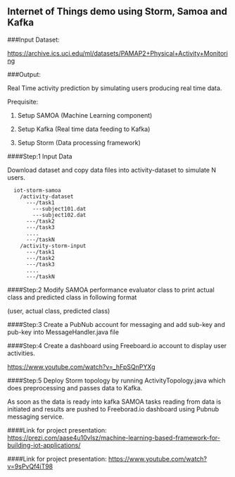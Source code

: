 ## Internet of Things demo using Storm, Samoa and Kafka

###Input Dataset: 

https://archive.ics.uci.edu/ml/datasets/PAMAP2+Physical+Activity+Monitoring

###Output:

Real Time activity prediction by simulating users producing real time data. 

Prequisite:

1) Setup SAMOA (Machine Learning component)

2) Setup Kafka (Real time data feeding to Kafka)

3) Setup Storm (Data processing framework)

####Step:1 
Input Data

Download dataset and copy data files into activity-dataset to simulate N users. 
```
  iot-storm-samoa
    /activity-dataset
      ---/task1
        ---subject101.dat
        ---subject102.dat
      ---/task2
      ---/task3
      ....
      ---/taskN
    /activity-storm-input
      ---/task1
      ---/task2
      ---/task3
      ....
      ---/taskN
```   
####Step:2 
Modify SAMOA performance evaluator class to print actual class and predicted class in following format

(user, actual class, predicted class)

####Step:3 
Create a PubNub account for messaging and add sub-key and pub-key into MessageHandler.java file

####Step:4 
Create a dashboard using Freeboard.io account to display user activities. 

https://www.youtube.com/watch?v=_hFpSQnPYXg

####Step:5 
Deploy Storm topology by running ActivityTopology.java which does preprocessing and passes data to Kafka. 

As soon as the data is ready into kafka SAMOA tasks reading from data is initiated and results are pushed to Freeborad.io dashboard using Pubnub messaging service. 

####Link for project presentation:
https://prezi.com/aase4u10vlsz/machine-learning-based-framework-for-building-iot-applications/

####Link for project presentation:
https://www.youtube.com/watch?v=9sPvQf4iT98





